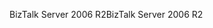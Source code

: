 <span data-ttu-id="ae750-101">BizTalk Server 2006 R2</span><span class="sxs-lookup"><span data-stu-id="ae750-101">BizTalk Server 2006 R2</span></span>
